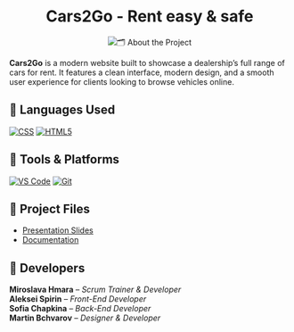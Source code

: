 <h1 align="center">Cars2Go - Rent easy & safe</h1>

<p align="center">
  <img src="https://github.com/codingburgas/8grade-html-css-project-cars2go/tree/main/media

<br>

## 🗂 About the Project

**Cars2Go** is a modern website built to showcase a dealership’s full range of cars for rent. It features a clean interface, modern design, and a smooth user experience for clients looking to browse vehicles online.

## 🧪 Languages Used

<p align="left">
<a href="https://git-scm.com/"><img src="https://i.imgur.com/QAlyJwJ.png" alt="CSS"/></a>
<a href="https://en.wikipedia.org/wiki/HTML"><img src="https://i.imgur.com/6UPrSqj.png" alt="HTML5"/></a>
</p>

## 🧰 Tools & Platforms

<p align="left">
  <a href="https://code.visualstudio.com/"><img src="https://img.icons8.com/color/48/000000/visual-studio-code-2019.png" alt="VS Code"/></a>
  <a href="https://git-scm.com/"><img src="https://img.icons8.com/color/48/000000/git.png" alt="Git"/></a>
</p>

## 📄 Project Files

* [Presentation Slides](https://blank)
* [Documentation](https://blank)


## 👤 Developers

**Miroslava Hmara** – *Scrum Trainer & Developer* <br>
**Aleksei Spirin** – *Front-End Developer* <br>
**Sofia Chapkina** – *Back-End Developer* <br>
**Martin Bchvarov** – *Designer & Developer*